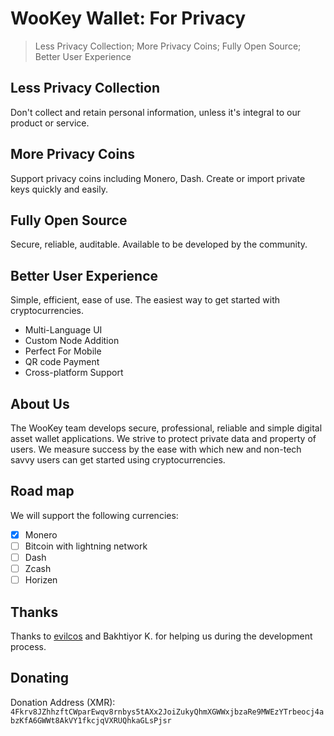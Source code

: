 # WooKey Wallet: For Privacy

> Less Privacy Collection; More Privacy Coins; Fully Open Source; Better User Experience

## Less Privacy Collection

Don't collect and retain personal information, unless it's integral to our product or service.

## More Privacy Coins

Support privacy coins including Monero, Dash. Create or import private keys quickly and easily.

## Fully Open Source

Secure, reliable, auditable. Available to be developed by the community.

## Better User Experience

Simple, efficient, ease of use. The easiest way to get started with cryptocurrencies.

- Multi-Language UI
- Custom Node Addition
- Perfect For Mobile
- QR code Payment
- Cross-platform Support

## About Us

The WooKey team develops secure, professional, reliable and simple digital asset wallet applications. We strive to protect private data and property of users. We measure success by the ease with which new and non-tech savvy users can get started using cryptocurrencies.

## Road map

We will support the following currencies:

- [x] Monero
- [ ] Bitcoin with lightning network
- [ ] Dash
- [ ] Zcash
- [ ] Horizen

## Thanks

Thanks to [evilcos](https://github.com/evilcos) and Bakhtiyor K. for helping us during the development process.

## Donating

Donation Address (XMR): `4Fkrv8JZhhzftCWparEwqv8rnbys5tAXx2JoiZukyQhmXGWWxjbzaRe9MWEzYTrbeocj4abzKfA6GWWt8AkVY1fkcjqVXRUQhkaGLsPjsr`
